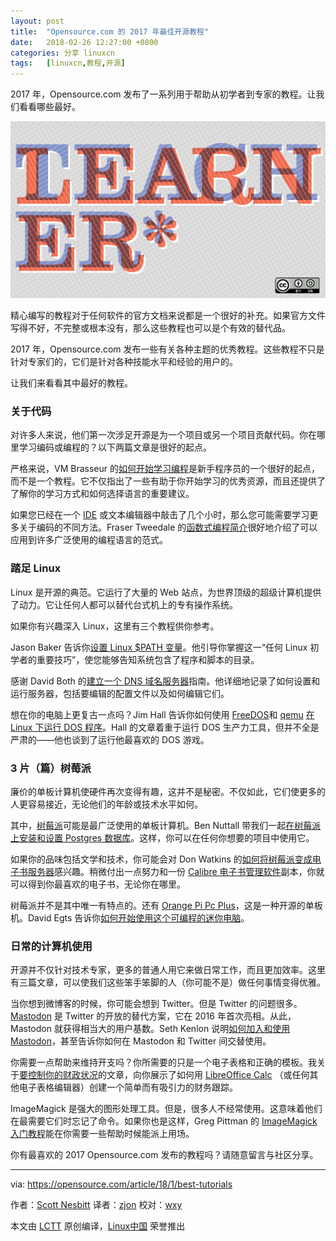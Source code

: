 ```yaml
---
layout: post
title:	"Opensource.com 的 2017 年最佳开源教程"
date:	2018-02-26 12:27:00 +0800 
categories:	分享 linuxcn 
tags:	[linuxcn,教程,开源]
---
```



2017 年，Opensource.com 发布了一系列用于帮助从初学者到专家的教程。让我们看看哪些最好。


![](/Asserts/Images/album/201802/26/122704kdfp9g9coq9fp227.png)


精心编写的教程对于任何软件的官方文档来说都是一个很好的补充。如果官方文件写得不好，不完整或根本没有，那么这些教程也可以是个有效的替代品。


2017 年，Opensource.com 发布一些有关各种主题的优秀教程。这些教程不只是针对专家们的，它们是针对各种技能水平和经验的用户的。


让我们来看看其中最好的教程。


### 关于代码


对许多人来说，他们第一次涉足开源是为一个项目或另一个项目贡献代码。你在哪里学习编码或编程的？以下两篇文章是很好的起点。


严格来说，VM Brasseur 的[如何开始学习编程](/article-8694-1.html)是新手程序员的一个很好的起点，而不是一个教程。它不仅指出了一些有助于你开始学习的优秀资源，而且还提供了了解你的学习方式和如何选择语言的重要建议。


如果您已经在一个 [IDE](https://en.wikipedia.org/wiki/Integrated_development_environment) 或文本编辑器中敲击了几个小时，那么您可能需要学习更多关于编码的不同方法。Fraser Tweedale 的[函数式编程简介](/article-8869-1.html)很好地介绍了可以应用到许多广泛使用的编程语言的范式。


### 踏足 Linux


Linux 是开源的典范。它运行了大量的 Web 站点，为世界顶级的超级计算机提供了动力。它让任何人都可以替代台式机上的专有操作系统。


如果你有兴趣深入 Linux，这里有三个教程供你参考。


Jason Baker 告诉你[设置 Linux $PATH 变量](https://opensource.com/article/17/6/set-path-linux)。他引导你掌握这一“任何 Linux 初学者的重要技巧”，使您能够告知系统包含了程序和脚本的目录。


感谢 David Both 的[建立一个 DNS 域名服务器](https://opensource.com/article/17/4/build-your-own-name-server)指南。他详细地记录了如何设置和运行服务器，包括要编辑的配置文件以及如何编辑它们。


想在你的电脑上更复古一点吗？Jim Hall 告诉你如何使用 [FreeDOS](http://www.freedos.org/)和 [qemu](https://www.qemu.org) [在 Linux 下运行 DOS 程序](/article-9014-1.html)。Hall 的文章着重于运行 DOS 生产力工具，但并不全是严肃的——他也谈到了运行他最喜欢的 DOS 游戏。


### 3 片（篇）树莓派


廉价的单板计算机使硬件再次变得有趣，这并不是秘密。不仅如此，它们使更多的人更容易接近，无论他们的年龄或技术水平如何。


其中，[树莓派](https://en.wikipedia.org/wiki/Raspberry_Pi)可能是最广泛使用的单板计算机。Ben Nuttall 带我们一起[在树莓派上安装和设置 Postgres 数据库](/article-9056-1.html)。这样，你可以在任何你想要的项目中使用它。


如果你的品味包括文学和技术，你可能会对 Don Watkins 的[如何将树莓派变成电子书服务器](/article-8684-1.html)感兴趣。稍微付出一点努力和一份 [Calibre 电子书管理软件](https://calibre-ebook.com/)副本，你就可以得到你最喜欢的电子书，无论你在哪里。


树莓派并不是其中唯一有特点的。还有 [Orange Pi Pc Plus](http://www.orangepi.org/)，这是一种开源的单板机。David Egts 告诉你[如何开始使用这个可编程的迷你电脑](/article-8308-1.html)。


### 日常的计算机使用


开源并不仅针对技术专家，更多的普通人用它来做日常工作，而且更加效率。这里有三篇文章，可以使我们这些笨手笨脚的人（你可能不是）做任何事情变得优雅。


当你想到微博客的时候，你可能会想到 Twitter。但是 Twitter 的问题很多。[Mastodon](https://joinmastodon.org/) 是 Twitter 的开放的替代方案，它在 2016 年首次亮相。从此， Mastodon 就获得相当大的用户基数。Seth Kenlon 说明[如何加入和使用 Mastodon](https://opensource.com/article/17/4/guide-to-mastodon)，甚至告诉你如何在 Mastodon 和 Twitter 间交替使用。


你需要一点帮助来维持开支吗？你所需要的只是一个电子表格和正确的模板。我关于[要控制你的财政状况](/article-8831-1.html)的文章，向你展示了如何用 [LibreOffice Calc](https://www.libreoffice.org/discover/calc/) （或任何其他电子表格编辑器）创建一个简单而有吸引力的财务跟踪。


ImageMagick 是强大的图形处理工具。但是，很多人不经常使用。这意味着他们在最需要它们时忘记了命令。如果你也是这样，Greg Pittman 的 [ImageMagick 入门教程](/article-8851-1.html)能在你需要一些帮助时候能派上用场。


你有最喜欢的 2017 Opensource.com 发布的教程吗？请随意留言与社区分享。




---


via: <https://opensource.com/article/18/1/best-tutorials>


作者：[Scott Nesbitt](https://opensource.com/users/scottnesbitt) 译者：[zjon](https://github.com/zjon) 校对：[wxy](https://github.com/wxy)


本文由 [LCTT](https://github.com/LCTT/TranslateProject) 原创编译，[Linux中国](https://linux.cn/) 荣誉推出
